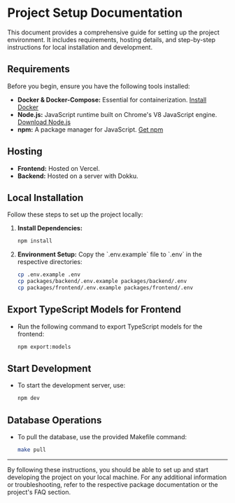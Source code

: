 # Project Setup Documentation

This document provides a comprehensive guide for setting up the project environment. It includes requirements, hosting details, and step-by-step instructions for local installation and development.

## Requirements

Before you begin, ensure you have the following tools installed:

- **Docker & Docker-Compose:** Essential for containerization. [Install Docker](https://docs.docker.com/engine/install/)
- **Node.js:** JavaScript runtime built on Chrome's V8 JavaScript engine. [Download Node.js](https://nodejs.org/en/download/)
- **npm:** A package manager for JavaScript. [Get npm](https://www.npmjs.com/get-npm)

## Hosting

- **Frontend:** Hosted on Vercel.
- **Backend:** Hosted on a server with Dokku.

## Local Installation

Follow these steps to set up the project locally:

1. **Install Dependencies:**
   ```bash
   npm install
   ```

2. **Environment Setup:**
   Copy the \`.env.example\` file to \`.env\` in the respective directories:
   ```bash
   cp .env.example .env
   cp packages/backend/.env.example packages/backend/.env
   cp packages/frontend/.env.example packages/frontend/.env
   ```

## Export TypeScript Models for Frontend

- Run the following command to export TypeScript models for the frontend:
  ```bash
  npm export:models
  ```

## Start Development

- To start the development server, use:
  ```bash
  npm dev
  ```

## Database Operations

- To pull the database, use the provided Makefile command:
  ```bash
  make pull
  ```

---

By following these instructions, you should be able to set up and start developing the project on your local machine. For any additional information or troubleshooting, refer to the respective package documentation or the project's FAQ section.
